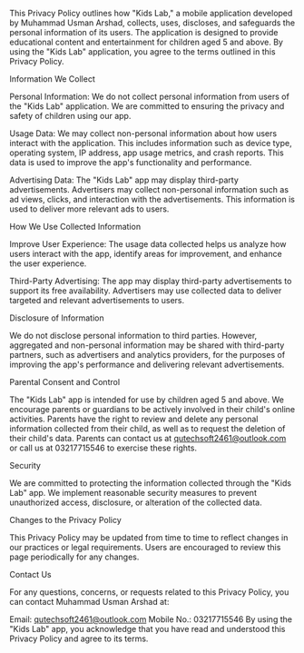 This Privacy Policy outlines how "Kids Lab," a mobile application developed by Muhammad Usman Arshad, collects, uses, discloses, and safeguards the personal information of its users. The application is designed to provide educational content and entertainment for children aged 5 and above. By using the "Kids Lab" application, you agree to the terms outlined in this Privacy Policy.

Information We Collect

Personal Information: We do not collect personal information from users of the "Kids Lab" application. We are committed to ensuring the privacy and safety of children using our app.

Usage Data: We may collect non-personal information about how users interact with the application. This includes information such as device type, operating system, IP address, app usage metrics, and crash reports. This data is used to improve the app's functionality and performance.

Advertising Data: The "Kids Lab" app may display third-party advertisements. Advertisers may collect non-personal information such as ad views, clicks, and interaction with the advertisements. This information is used to deliver more relevant ads to users.

How We Use Collected Information

Improve User Experience: The usage data collected helps us analyze how users interact with the app, identify areas for improvement, and enhance the user experience.

Third-Party Advertising: The app may display third-party advertisements to support its free availability. Advertisers may use collected data to deliver targeted and relevant advertisements to users.

Disclosure of Information

We do not disclose personal information to third parties. However, aggregated and non-personal information may be shared with third-party partners, such as advertisers and analytics providers, for the purposes of improving the app's performance and delivering relevant advertisements.

Parental Consent and Control

The "Kids Lab" app is intended for use by children aged 5 and above. We encourage parents or guardians to be actively involved in their child's online activities. Parents have the right to review and delete any personal information collected from their child, as well as to request the deletion of their child's data. Parents can contact us at qutechsoft2461@outlook.com or call us at 03217715546 to exercise these rights.

Security

We are committed to protecting the information collected through the "Kids Lab" app. We implement reasonable security measures to prevent unauthorized access, disclosure, or alteration of the collected data.

Changes to the Privacy Policy

This Privacy Policy may be updated from time to time to reflect changes in our practices or legal requirements. Users are encouraged to review this page periodically for any changes.

Contact Us

For any questions, concerns, or requests related to this Privacy Policy, you can contact Muhammad Usman Arshad at:

Email: qutechsoft2461@outlook.com
Mobile No.: 03217715546
By using the "Kids Lab" app, you acknowledge that you have read and understood this Privacy Policy and agree to its terms.
